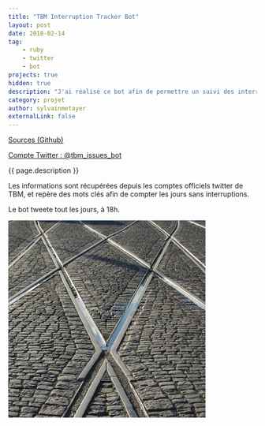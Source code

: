 ```yaml
---
title: "TBM Interruption Tracker Bot"
layout: post
date: 2018-02-14
tag: 
    - ruby
    - twitter
    - bot
projects: true
hidden: true
description: "J'ai réalisé ce bot afin de permettre un suivi des interruptions des Trams Bordelais."
category: projet
author: sylvainmetayer
externalLink: false
---
```


[Sources (Github)](https://github.com/sylvainmetayer/tbm_interruption_tracker)

[Compte Twitter : @tbm_issues_bot](https://twitter.com/tbm_issues_bot)

{{ page.description }}

Les informations sont récupérées depuis les comptes officiels twitter de TBM, et repère des mots clés afin de compter les jours sans interruptions.

Le bot tweete tout les jours, à 18h.

[![Photo de profil du Bot](/assets/images/projets/tbm_tracker_bot.jpg)](https://twitter.com/tbm_issues_bot)
